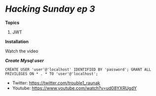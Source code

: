 *Hacking Sunday ep 3*
=====================

**Topics**

1. JWT

**Installation**

Watch the video

***Create Mysql user***
```
CREATE USER 'user'@'localhost' IDENTIFIED BY 'password'; GRANT ALL PRIVILEGES ON * . * TO 'user'@'localhost';
```

* Twitter: https://twitter.com/trouble1_raunak
* Youtube: https://www.youtube.com/watch?v=ud08YXRUgdY
